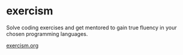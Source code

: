 # exercism
Solve coding exercises and get mentored to gain true fluency in your chosen programming languages.

[exercism.org](https://exercism.org)
